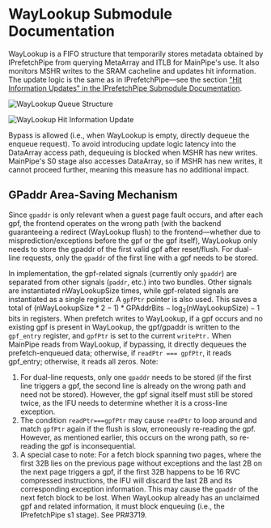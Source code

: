 # WayLookup Submodule Documentation

WayLookup is a FIFO structure that temporarily stores metadata obtained by
IPrefetchPipe from querying MetaArray and ITLB for MainPipe's use. It also
monitors MSHR writes to the SRAM cacheline and updates hit information. The
update logic is the same as in IPrefetchPipe—see the section ["Hit Information
Updates" in the IPrefetchPipe Submodule
Documentation](IPrefetchPipe.md#sec:IPrefetchPipe-hit-update).

![WayLookup Queue
Structure](../figure/ICache/WayLookup/waylookup_structure_rw.png)

![WayLookup Hit Information
Update](../figure/ICache/WayLookup/waylookup_structure_update.png)

Bypass is allowed (i.e., when WayLookup is empty, directly dequeue the enqueue
request). To avoid introducing update logic latency into the DataArray access
path, dequeuing is blocked when MSHR has new writes. MainPipe's S0 stage also
accesses DataArray, so if MSHR has new writes, it cannot proceed further,
meaning this measure has no additional impact.

## GPaddr Area-Saving Mechanism

Since `gpaddr` is only relevant when a guest page fault occurs, and after each
gpf, the frontend operates on the wrong path (with the backend guaranteeing a
redirect (WayLookup flush) to the frontend—whether due to
misprediction/exceptions before the gpf or the gpf itself), WayLookup only needs
to store the gpaddr of the first valid gpf after reset/flush. For dual-line
requests, only the `gpaddr` of the first line with a gpf needs to be stored.

In implementation, the gpf-related signals (currently only `gpaddr`) are
separated from other signals (`paddr`, etc.) into two bundles. Other signals are
instantiated nWayLookupSize times, while gpf-related signals are instantiated as
a single register. A `gpfPtr` pointer is also used. This saves a total of
$(\text{nWayLookupSize}*2-1)* \text{GPAddrBits} -
\log_2{(\text{nWayLookupSize})} - 1$ bits in registers. When prefetch writes to
WayLookup, if a gpf occurs and no existing gpf is present in WayLookup, the
gpf/gpaddr is written to the `gpf_entry` register, and `gpfPtr` is set to the
current `writePtr.` When MainPipe reads from WayLookup, if bypassing, it
directly dequeues the prefetch-enqueued data; otherwise, if `readPtr ===
gpfPtr`, it reads gpf_entry; otherwise, it reads all zeros. Note:

1. For dual-line requests, only one `gpaddr` needs to be stored (if the first
   line triggers a gpf, the second line is already on the wrong path and need
   not be stored). However, the gpf signal itself must still be stored twice, as
   the IFU needs to determine whether it is a cross-line exception.
2. The condition `readPtr===gpfPtr` may cause `readPtr` to loop around and match
   `gpfPtr` again if the flush is slow, erroneously re-reading the gpf. However,
   as mentioned earlier, this occurs on the wrong path, so re-reading the gpf is
   inconsequential.
3. A special case to note: For a fetch block spanning two pages, where the first
   32B lies on the previous page without exceptions and the last 2B on the next
   page triggers a gpf, if the first 32B happens to be 16 RVC compressed
   instructions, the IFU will discard the last 2B and its corresponding
   exception information. This may cause the `gpaddr` of the next fetch block to
   be lost. When WayLookup already has an unclaimed gpf and related information,
   it must block enqueuing (i.e., the IPrefetchPipe s1 stage). See PR#3719.

